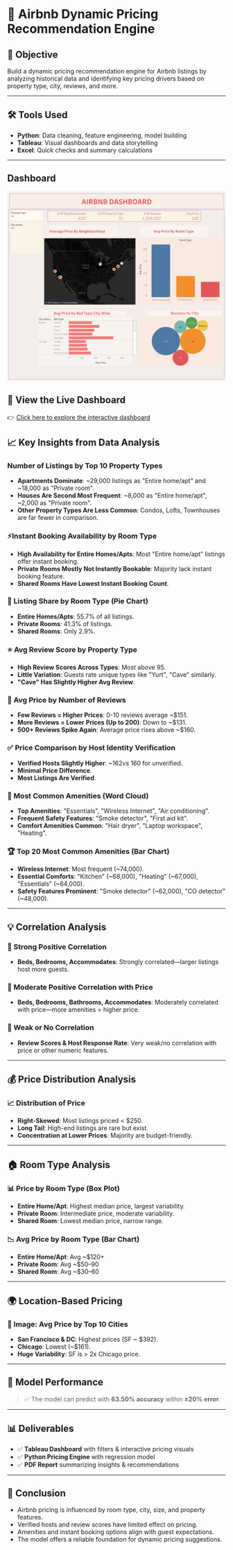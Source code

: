 # 🏡 Airbnb Dynamic Pricing Recommendation Engine

## 📌 Objective  
Build a dynamic pricing recommendation engine for Airbnb listings by analyzing historical data and identifying key pricing drivers based on property type, city, reviews, and more.

---

## 🛠️ Tools Used  
- **Python**: Data cleaning, feature engineering, model building  
- **Tableau**: Visual dashboards and data storytelling  
- **Excel**: Quick checks and summary calculations

---
## Dashboard

![Airbnb Dashboard](https://raw.githubusercontent.com/Codex-Enigma/AIRBNB_Prediction/main/Airbnb%20Dashboard.png)
## 🔗 View the Live Dashboard
👉 [Click here to explore the interactive dashboard](https://public.tableau.com/app/profile/pranay.mody/viz/Airbnb_17466031672600/AirbnbDashboard)

## 📈 Key Insights from Data Analysis

### Number of Listings by Top 10 Property Types
- **Apartments Dominate**: ~29,000 listings as "Entire home/apt" and ~18,000 as "Private room".
- **Houses Are Second Most Frequent**: ~8,000 as "Entire home/apt", ~2,000 as "Private room".
- **Other Property Types Are Less Common**: Condos, Lofts, Townhouses are far fewer in comparison.

### ⚡Instant Booking Availability by Room Type
- **High Availability for Entire Homes/Apts**: Most "Entire home/apt" listings offer instant booking.
- **Private Rooms Mostly Not Instantly Bookable**: Majority lack instant booking feature.
- **Shared Rooms Have Lowest Instant Booking Count**.

### 🧁 Listing Share by Room Type (Pie Chart)
- **Entire Homes/Apts**: 55.7% of all listings.
- **Private Rooms**: 41.3% of listings.
- **Shared Rooms**: Only 2.9%.

### ⭐ Avg Review Score by Property Type
- **High Review Scores Across Types**: Most above 95.
- **Little Variation**: Guests rate unique types like "Yurt", "Cave" similarly.
- **"Cave" Has Slightly Higher Avg Review**.

### 💬 Avg Price by Number of Reviews
- **Few Reviews = Higher Prices**: 0-10 reviews average ~$151.
- **More Reviews = Lower Prices (Up to 200)**: Down to ~$131.
- **500+ Reviews Spike Again**: Average price rises above ~$160.

### ✅  Price Comparison by Host Identity Verification
- **Verified Hosts Slightly Higher**: ~$162 vs ~$160 for unverified.
- **Minimal Price Difference**.
- **Most Listings Are Verified**.

### 🧳 Most Common Amenities (Word Cloud)
- **Top Amenities**: "Essentials", "Wireless Internet", "Air conditioning".
- **Frequent Safety Features**: "Smoke detector", "First aid kit".
- **Comfort Amenities Common**: "Hair dryer", "Laptop workspace", "Heating".

### 🏆 Top 20 Most Common Amenities (Bar Chart)
- **Wireless Internet**: Most frequent (~74,000).
- **Essential Comforts**: "Kitchen" (~68,000), "Heating" (~67,000), "Essentials" (~64,000).
- **Safety Features Prominent**: "Smoke detector" (~62,000), "CO detector" (~48,000).

---

## 💡 Correlation Analysis

### 📌 Strong Positive Correlation
- **Beds, Bedrooms, Accommodates**: Strongly correlated—larger listings host more guests.

### 📌 Moderate Positive Correlation with Price
- **Beds, Bedrooms, Bathrooms, Accommodates**: Moderately correlated with price—more amenities = higher price.

### 📌 Weak or No Correlation
- **Review Scores & Host Response Rate**: Very weak/no correlation with price or other numeric features.

---

## 💰 Price Distribution Analysis

### 📈 Distribution of Price
- **Right-Skewed**: Most listings priced < $250.
- **Long Tail**: High-end listings are rare but exist.
- **Concentration at Lower Prices**: Majority are budget-friendly.

---

## 🏠 Room Type Analysis

### 📊 Price by Room Type (Box Plot)
- **Entire Home/Apt**: Highest median price, largest variability.
- **Private Room**: Intermediate price, moderate variability.
- **Shared Room**: Lowest median price, narrow range.

### 📉 Avg Price by Room Type (Bar Chart)
- **Entire Home/Apt**: Avg ~$120+
- **Private Room**: Avg ~$50–90
- **Shared Room**: Avg ~$30–60

---

## 🌍 Location-Based Pricing

### 📍 Image: Avg Price by Top 10 Cities
- **San Francisco & DC**: Highest prices (SF ~ $392).
- **Chicago**: Lowest (~$161).
- **Huge Variability**: SF is > 2x Chicago price.

---

## 🤖 Model Performance

> ✅ The model can predict with **63.50% accuracy** within **±20% error**.

---

## 📊 Deliverables
- ✅ **Tableau Dashboard** with filters & interactive pricing visuals  
- ✅ **Python Pricing Engine** with regression model  
- ✅ **PDF Report** summarizing insights & recommendations

---

## 🧭 Conclusion
- Airbnb pricing is influenced by room type, city, size, and property features.
- Verified hosts and review scores have limited effect on pricing.
- Amenities and instant booking options align with guest expectations.
- The model offers a reliable foundation for dynamic pricing suggestions.
